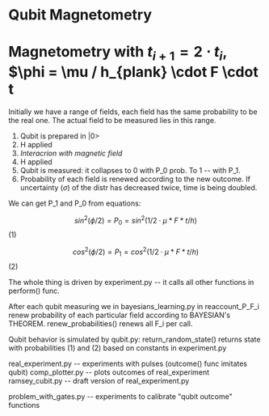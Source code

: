 # Qubit Magnetometry

# Magnetometry with $t_{i+1} = 2 \cdot t_i$, $\phi = \mu / h_{plank} \cdot F \cdot t 

Initially we have a range of fields, each field has the same probability to be the real one. The actual field to be measured lies in this range.

1) Qubit is prepared in |0>
2) H applied
3) *Interacrion with magnetic field*
4) H applied
5) Qubit is measured: it collapses to 0 with P_0 prob.
To 1 -- with P_1. 
6) Probability of each field is renewed according to the new outcome. If uncertainty ($\sigma$) of the distr has decreased twice, time is being doubled. 

We can get P_1 and P_0 from equations:

$$sin^2 (\phi/2) = P_0 = sin^2 (1/2 \cdot \mu * F * t / h)$$ (1)

$$cos^2 (\phi/2) = P_1 = cos^2 (1/2 \cdot \mu * F * t / h)$$ (2)

The whole thing is driven by experiment.py -- it calls all other functions in perform() func.

After each qubit measuring we in bayesians_learning.py in reaccount_P_F_i renew probability of each particular field according to 
BAYESIAN's THEOREM. renew_probabilities() renews all F_i per call.

Qubit behavior is simulated by qubit.py: return_random_state() returns state with probabilities (1) and (2) based on
constants in experiment.py

real_experiment.py -- experiments with pulses (outcome() func imitates qubit)
comp_plotter.py -- plots outcomes of real_experiment
ramsey_cubit.py -- draft version of real_experiment.py

problem_with_gates.py -- experiments to calibrate "qubit outcome" functions
